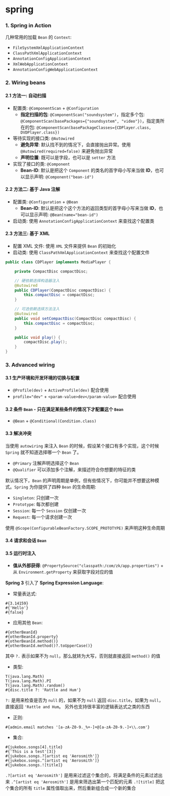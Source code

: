 # spring

### 1. Spring in Action

几种常用的加载 `Bean` 的 `Context`:

- `FileSystemXmlApplicationContext`
- `ClassPathXmlApplicationContext`
- `AnnotationConfigApplicationContext`
- `XmlWebApplicationContext`
- `AnnotationConfigWebApplicationContext`

### 2. Wiring beans

#### 2.1 方法一: 自动扫描

- 配置类: `@ComponentScan` + `@Configuration`
  - **指定扫描的包**: `@ComponentScan("soundsystem")`，指定多个包: `@ComponentScan(basePackages={"soundsystem", "video"})`，指定类所在的包: `@ComponentScan(basePackageClasses={CDPlayer.class, DVDPlayer.class})`
- 等待实现的接口类: `@Autowired`
  - **避免异常**: 默认找不到的情况下，会直接抛出异常。使用 `@Autowired(required=false)` 来避免抛出异常
  - **声明位置**: 既可以是字段，也可以是 `setter` 方法
- 实现了接口的类: `@Component`
  - **Bean-ID**: 默认是把这个 `Component` 的类名的首字母小写来当做 **ID**，也可以显示声明: `@Component("bean-id")`

#### 2.2 方法二: 基于 Java 注解

- 配置类: `@Configuration` + `@Bean`
  - **Bean-ID**: 默认是把这个这个方法的返回类型的首字母小写来当做 **ID**，也可以显示声明: `@Bean(name="bean-id")`
- 启动类: 使用 `AnnotationConfigApplicationContext` 来查找这个配置类

#### 2.3 方法三: 基于 XML

- 配置 XML 文件: 使用 `XML` 文件来提供 `Bean` 的初始化
- 启动类: 使用 `ClassPathXmlApplicationContext` 来查找这个配置文件

```java
public class CDPlayer implements MediaPlayer {

    private CompactDisc compactDisc;

    // 硬依赖选择构造器注入
    @Autowired
    public CDPlayer(CompactDisc compactDisc) {
        this.compactDisc = compactDisc;
    }

    // 可选依赖选择方法注入
    @Autowired
    public void setCompactDisc(CompactDisc compactDisc) {
        this.compactDisc = compactDisc;
    }

    public void play() {
        compactDisc.play();
    }
}
```

### 3. Advanced wiring

#### 3.1 生产环境和开发环境的切换与配置

- `@Profile(dev)` + `ActiveProfile(dev)` 配合使用
- `profile="dev"` + `<param-value>dev</param-value>` 配合使用

#### 3.2 条件 `Bean` - 只在满足某些条件的情况下才配置这个 `Bean`

- `@Bean` + `@Conditional(Condition.class)`

#### 3.3 解决冲突

当使用 `autowiring` 来注入 `Bean` 的时候，假设某个接口有多个实现，这个时候 `Spring` 就不知道选择哪一个 `Bean` 了。

- `@Primary` 注解声明选择这个 `Bean`
- `@Qualifier` 可以添加多个注解，来描述符合你想要的特征的类

默认情况下，`Bean` 的声明周期是单例，但有些情况下，你可能并不想要这种模式。`Spring` 为你提供了四种 `Bean` 的生命周期:

- `Singleton`: 只创建一次
- `Prototype`: 每次都创建
- `Session`: 每一个 `Session` 仅创建一次
- `Request`: 每一个请求创建一次

使用 `@Scope(ConfigurableBeanFactory.SCOPE_PROTOTYPE)` 来声明这种生命周期

#### 3.4 请求和会话 `Bean`

#### 3.5 运行时注入

- **值从外部获得**: `@PropertySource("classpath:/com/zk/app.properties")` + 从 `Environment.getProperty` 来获取字段对应的值

**Spring 3** 引入了 **Spring Expression Language**:

- 常量表达式:

```
#{3.14159}
#{'Hello'}
#{false}
```

- 应用其他 `Bean`:

```
#{otherBeanId}
#{otherBeanId.property}
#{otherBeanId.method()}
#{otherBeanId.method()?.toUpperCase()}
```

其中 `?.` 表示如果不为 `null`，那么就转为大写，否则就直接返回 `method()` 的值

- 类型:

```
T(java.lang.Math)
T(java.lang.Math).PI
T(java.lang.Math).random()
#{disc.title ?: 'Rattle and Hum'}
```

`?:` 是用来检查是否为 `null` 的，如果不为 `null` 返回 `disc.title`，如果为 `null`，直接返回 `'Rattle and Hum`。 另外也支持很丰富的逻辑表达式之类的东西

- 正则:

```
#{admin.email matches '[a-zA-Z0-9._%+-]+@[a-zA-Z0-9.-]+\\.com'}
```

- 集合:

```
#{jukebox.songs[4].title}
#{'This is a test'[3]}
#{jukebox.songs.?[artist eq 'Aerosmith']}
#{jukebox.songs.^[artist eq 'Aerosmith']}
#{jukebox.songs.![title]}
```

`.?[artist eq 'Aerosmith']` 是用来过滤这个集合的，将满足条件的元素过滤出来
`.^[artist eq 'Aerosmith']` 是用来筛选出第一个匹配的元素
`.![title]` 把这个集合的所有 `title` 属性值取出来，然后重新组合成一个新的集合
